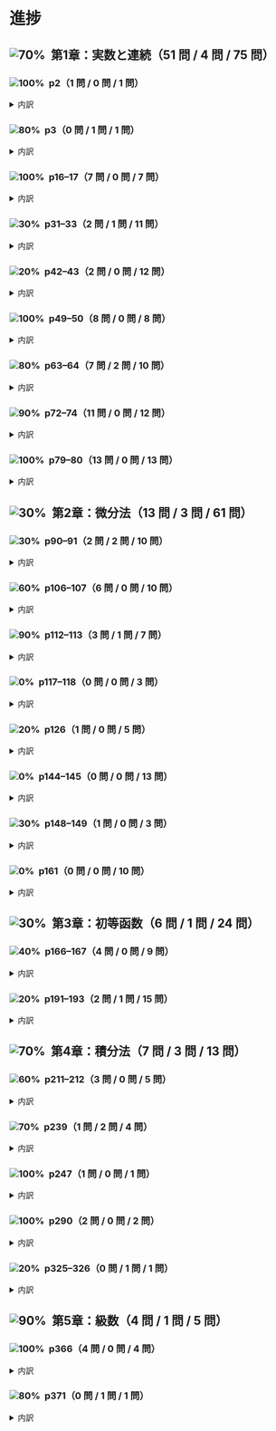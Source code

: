 # 進捗

## <picture><source media="(prefers-color-scheme: dark)" alt="70%"  srcset="https://img.shields.io/badge/70%25-8c8e02"><source media="(prefers-color-scheme: light)" alt="70%"  srcset="https://img.shields.io/badge/70%25-e5e833"><img alt="70%" src="https://img.shields.io/badge/70%25-e5e833"></picture>&nbsp; 第1章：実数と連続（51 問 / 4 問 / 75 問）

### <picture><source media="(prefers-color-scheme: dark)" alt="100%"  srcset="https://img.shields.io/badge/100%25-1f9b03"><source media="(prefers-color-scheme: light)" alt="100%"  srcset="https://img.shields.io/badge/100%25-46c12a"><img alt="100%" src="https://img.shields.io/badge/100%25-46c12a"></picture>&nbsp; p2（1 問 / 0 問 / 1 問）

<details>
<summary>内訳</summary>

<br/>

- [x] <picture><source media="(prefers-color-scheme: dark)" alt="100%"  srcset="https://img.shields.io/badge/100%25-1f9b03"><source media="(prefers-color-scheme: light)" alt="100%"  srcset="https://img.shields.io/badge/100%25-46c12a"><img alt="100%" src="https://img.shields.io/badge/100%25-46c12a"></picture>&nbsp; **p2：1**（11 / 11）
</details>

### <picture><source media="(prefers-color-scheme: dark)" alt="80%"  srcset="https://img.shields.io/badge/80%25-039b96"><source media="(prefers-color-scheme: light)" alt="80%"  srcset="https://img.shields.io/badge/80%25-2dcec9"><img alt="80%" src="https://img.shields.io/badge/80%25-2dcec9"></picture>&nbsp; p3（0 問 / 1 問 / 1 問）

<details>
<summary>内訳</summary>

<br/>

- [ ] <picture><source media="(prefers-color-scheme: dark)" alt="80%"  srcset="https://img.shields.io/badge/80%25-039b96"><source media="(prefers-color-scheme: light)" alt="80%"  srcset="https://img.shields.io/badge/80%25-2dcec9"><img alt="80%" src="https://img.shields.io/badge/80%25-2dcec9"></picture>&nbsp; **p3：2**（5 / 6）
</details>

### <picture><source media="(prefers-color-scheme: dark)" alt="100%"  srcset="https://img.shields.io/badge/100%25-1f9b03"><source media="(prefers-color-scheme: light)" alt="100%"  srcset="https://img.shields.io/badge/100%25-46c12a"><img alt="100%" src="https://img.shields.io/badge/100%25-46c12a"></picture>&nbsp; p16–17（7 問 / 0 問 / 7 問）

<details>
<summary>内訳</summary>

<br/>

- [x] <picture><source media="(prefers-color-scheme: dark)" alt="100%"  srcset="https://img.shields.io/badge/100%25-1f9b03"><source media="(prefers-color-scheme: light)" alt="100%"  srcset="https://img.shields.io/badge/100%25-46c12a"><img alt="100%" src="https://img.shields.io/badge/100%25-46c12a"></picture>&nbsp; **p16–17：1**（5 / 5）
- [x] <picture><source media="(prefers-color-scheme: dark)" alt="100%"  srcset="https://img.shields.io/badge/100%25-1f9b03"><source media="(prefers-color-scheme: light)" alt="100%"  srcset="https://img.shields.io/badge/100%25-46c12a"><img alt="100%" src="https://img.shields.io/badge/100%25-46c12a"></picture>&nbsp; **p16–17：2**
- [x] <picture><source media="(prefers-color-scheme: dark)" alt="100%"  srcset="https://img.shields.io/badge/100%25-1f9b03"><source media="(prefers-color-scheme: light)" alt="100%"  srcset="https://img.shields.io/badge/100%25-46c12a"><img alt="100%" src="https://img.shields.io/badge/100%25-46c12a"></picture>&nbsp; **p16–17：3**
- [x] <picture><source media="(prefers-color-scheme: dark)" alt="100%"  srcset="https://img.shields.io/badge/100%25-1f9b03"><source media="(prefers-color-scheme: light)" alt="100%"  srcset="https://img.shields.io/badge/100%25-46c12a"><img alt="100%" src="https://img.shields.io/badge/100%25-46c12a"></picture>&nbsp; **p16–17：4**
- [x] <picture><source media="(prefers-color-scheme: dark)" alt="100%"  srcset="https://img.shields.io/badge/100%25-1f9b03"><source media="(prefers-color-scheme: light)" alt="100%"  srcset="https://img.shields.io/badge/100%25-46c12a"><img alt="100%" src="https://img.shields.io/badge/100%25-46c12a"></picture>&nbsp; **p16–17：5**
- [x] <picture><source media="(prefers-color-scheme: dark)" alt="100%"  srcset="https://img.shields.io/badge/100%25-1f9b03"><source media="(prefers-color-scheme: light)" alt="100%"  srcset="https://img.shields.io/badge/100%25-46c12a"><img alt="100%" src="https://img.shields.io/badge/100%25-46c12a"></picture>&nbsp; **p16–17：6**
- [x] <picture><source media="(prefers-color-scheme: dark)" alt="100%"  srcset="https://img.shields.io/badge/100%25-1f9b03"><source media="(prefers-color-scheme: light)" alt="100%"  srcset="https://img.shields.io/badge/100%25-46c12a"><img alt="100%" src="https://img.shields.io/badge/100%25-46c12a"></picture>&nbsp; **p16–17：7**
</details>

### <picture><source media="(prefers-color-scheme: dark)" alt="30%"  srcset="https://img.shields.io/badge/30%25-b55003"><source media="(prefers-color-scheme: light)" alt="30%"  srcset="https://img.shields.io/badge/30%25-e88133"><img alt="30%" src="https://img.shields.io/badge/30%25-e88133"></picture>&nbsp; p31–33（2 問 / 1 問 / 11 問）

<details>
<summary>内訳</summary>

<br/>

- [ ] <picture><source media="(prefers-color-scheme: dark)" alt="90%"  srcset="https://img.shields.io/badge/90%25-039b96"><source media="(prefers-color-scheme: light)" alt="90%"  srcset="https://img.shields.io/badge/90%25-2dcec9"><img alt="90%" src="https://img.shields.io/badge/90%25-2dcec9"></picture>&nbsp; **p31–33：1**（6 / 7）
- [x] <picture><source media="(prefers-color-scheme: dark)" alt="100%"  srcset="https://img.shields.io/badge/100%25-1f9b03"><source media="(prefers-color-scheme: light)" alt="100%"  srcset="https://img.shields.io/badge/100%25-46c12a"><img alt="100%" src="https://img.shields.io/badge/100%25-46c12a"></picture>&nbsp; **p31–33：2**
- [ ] <picture><source media="(prefers-color-scheme: dark)" alt="0%"  srcset="https://img.shields.io/badge/0%25-a80319"><source media="(prefers-color-scheme: light)" alt="0%"  srcset="https://img.shields.io/badge/0%25-db3047"><img alt="0%" src="https://img.shields.io/badge/0%25-db3047"></picture>&nbsp; **p31–33：3**
- [ ] <picture><source media="(prefers-color-scheme: dark)" alt="0%"  srcset="https://img.shields.io/badge/0%25-a80319"><source media="(prefers-color-scheme: light)" alt="0%"  srcset="https://img.shields.io/badge/0%25-db3047"><img alt="0%" src="https://img.shields.io/badge/0%25-db3047"></picture>&nbsp; **p31–33：4**
- [ ] <picture><source media="(prefers-color-scheme: dark)" alt="0%"  srcset="https://img.shields.io/badge/0%25-a80319"><source media="(prefers-color-scheme: light)" alt="0%"  srcset="https://img.shields.io/badge/0%25-db3047"><img alt="0%" src="https://img.shields.io/badge/0%25-db3047"></picture>&nbsp; **p31–33：5**
- [ ] <picture><source media="(prefers-color-scheme: dark)" alt="0%"  srcset="https://img.shields.io/badge/0%25-a80319"><source media="(prefers-color-scheme: light)" alt="0%"  srcset="https://img.shields.io/badge/0%25-db3047"><img alt="0%" src="https://img.shields.io/badge/0%25-db3047"></picture>&nbsp; **p31–33：6**
- [ ] <picture><source media="(prefers-color-scheme: dark)" alt="0%"  srcset="https://img.shields.io/badge/0%25-a80319"><source media="(prefers-color-scheme: light)" alt="0%"  srcset="https://img.shields.io/badge/0%25-db3047"><img alt="0%" src="https://img.shields.io/badge/0%25-db3047"></picture>&nbsp; **p31–33：7**
- [ ] <picture><source media="(prefers-color-scheme: dark)" alt="0%"  srcset="https://img.shields.io/badge/0%25-a80319"><source media="(prefers-color-scheme: light)" alt="0%"  srcset="https://img.shields.io/badge/0%25-db3047"><img alt="0%" src="https://img.shields.io/badge/0%25-db3047"></picture>&nbsp; **p31–33：8**
- [ ] <picture><source media="(prefers-color-scheme: dark)" alt="0%"  srcset="https://img.shields.io/badge/0%25-a80319"><source media="(prefers-color-scheme: light)" alt="0%"  srcset="https://img.shields.io/badge/0%25-db3047"><img alt="0%" src="https://img.shields.io/badge/0%25-db3047"></picture>&nbsp; **p31–33：9**
- [ ] <picture><source media="(prefers-color-scheme: dark)" alt="0%"  srcset="https://img.shields.io/badge/0%25-a80319"><source media="(prefers-color-scheme: light)" alt="0%"  srcset="https://img.shields.io/badge/0%25-db3047"><img alt="0%" src="https://img.shields.io/badge/0%25-db3047"></picture>&nbsp; **p31–33：10**
- [x] <picture><source media="(prefers-color-scheme: dark)" alt="100%"  srcset="https://img.shields.io/badge/100%25-1f9b03"><source media="(prefers-color-scheme: light)" alt="100%"  srcset="https://img.shields.io/badge/100%25-46c12a"><img alt="100%" src="https://img.shields.io/badge/100%25-46c12a"></picture>&nbsp; **p31–33：11**
</details>

### <picture><source media="(prefers-color-scheme: dark)" alt="20%"  srcset="https://img.shields.io/badge/20%25-a80319"><source media="(prefers-color-scheme: light)" alt="20%"  srcset="https://img.shields.io/badge/20%25-db3047"><img alt="20%" src="https://img.shields.io/badge/20%25-db3047"></picture>&nbsp; p42–43（2 問 / 0 問 / 12 問）

<details>
<summary>内訳</summary>

<br/>

- [ ] <picture><source media="(prefers-color-scheme: dark)" alt="0%"  srcset="https://img.shields.io/badge/0%25-a80319"><source media="(prefers-color-scheme: light)" alt="0%"  srcset="https://img.shields.io/badge/0%25-db3047"><img alt="0%" src="https://img.shields.io/badge/0%25-db3047"></picture>&nbsp; **p42–43：1**
- [ ] <picture><source media="(prefers-color-scheme: dark)" alt="0%"  srcset="https://img.shields.io/badge/0%25-a80319"><source media="(prefers-color-scheme: light)" alt="0%"  srcset="https://img.shields.io/badge/0%25-db3047"><img alt="0%" src="https://img.shields.io/badge/0%25-db3047"></picture>&nbsp; **p42–43：2**
- [x] <picture><source media="(prefers-color-scheme: dark)" alt="100%"  srcset="https://img.shields.io/badge/100%25-1f9b03"><source media="(prefers-color-scheme: light)" alt="100%"  srcset="https://img.shields.io/badge/100%25-46c12a"><img alt="100%" src="https://img.shields.io/badge/100%25-46c12a"></picture>&nbsp; **p42–43：3**
- [ ] <picture><source media="(prefers-color-scheme: dark)" alt="0%"  srcset="https://img.shields.io/badge/0%25-a80319"><source media="(prefers-color-scheme: light)" alt="0%"  srcset="https://img.shields.io/badge/0%25-db3047"><img alt="0%" src="https://img.shields.io/badge/0%25-db3047"></picture>&nbsp; **p42–43：4**
- [ ] <picture><source media="(prefers-color-scheme: dark)" alt="0%"  srcset="https://img.shields.io/badge/0%25-a80319"><source media="(prefers-color-scheme: light)" alt="0%"  srcset="https://img.shields.io/badge/0%25-db3047"><img alt="0%" src="https://img.shields.io/badge/0%25-db3047"></picture>&nbsp; **p42–43：5**
- [ ] <picture><source media="(prefers-color-scheme: dark)" alt="0%"  srcset="https://img.shields.io/badge/0%25-a80319"><source media="(prefers-color-scheme: light)" alt="0%"  srcset="https://img.shields.io/badge/0%25-db3047"><img alt="0%" src="https://img.shields.io/badge/0%25-db3047"></picture>&nbsp; **p42–43：6**
- [ ] <picture><source media="(prefers-color-scheme: dark)" alt="0%"  srcset="https://img.shields.io/badge/0%25-a80319"><source media="(prefers-color-scheme: light)" alt="0%"  srcset="https://img.shields.io/badge/0%25-db3047"><img alt="0%" src="https://img.shields.io/badge/0%25-db3047"></picture>&nbsp; **p42–43：7**
- [ ] <picture><source media="(prefers-color-scheme: dark)" alt="0%"  srcset="https://img.shields.io/badge/0%25-a80319"><source media="(prefers-color-scheme: light)" alt="0%"  srcset="https://img.shields.io/badge/0%25-db3047"><img alt="0%" src="https://img.shields.io/badge/0%25-db3047"></picture>&nbsp; **p42–43：8**
- [ ] <picture><source media="(prefers-color-scheme: dark)" alt="0%"  srcset="https://img.shields.io/badge/0%25-a80319"><source media="(prefers-color-scheme: light)" alt="0%"  srcset="https://img.shields.io/badge/0%25-db3047"><img alt="0%" src="https://img.shields.io/badge/0%25-db3047"></picture>&nbsp; **p42–43：9**
- [ ] <picture><source media="(prefers-color-scheme: dark)" alt="0%"  srcset="https://img.shields.io/badge/0%25-a80319"><source media="(prefers-color-scheme: light)" alt="0%"  srcset="https://img.shields.io/badge/0%25-db3047"><img alt="0%" src="https://img.shields.io/badge/0%25-db3047"></picture>&nbsp; **p42–43：10**
- [x] <picture><source media="(prefers-color-scheme: dark)" alt="100%"  srcset="https://img.shields.io/badge/100%25-1f9b03"><source media="(prefers-color-scheme: light)" alt="100%"  srcset="https://img.shields.io/badge/100%25-46c12a"><img alt="100%" src="https://img.shields.io/badge/100%25-46c12a"></picture>&nbsp; **p42–43：11**
- [ ] <picture><source media="(prefers-color-scheme: dark)" alt="0%"  srcset="https://img.shields.io/badge/0%25-a80319"><source media="(prefers-color-scheme: light)" alt="0%"  srcset="https://img.shields.io/badge/0%25-db3047"><img alt="0%" src="https://img.shields.io/badge/0%25-db3047"></picture>&nbsp; **p42–43：12**
</details>

### <picture><source media="(prefers-color-scheme: dark)" alt="100%"  srcset="https://img.shields.io/badge/100%25-1f9b03"><source media="(prefers-color-scheme: light)" alt="100%"  srcset="https://img.shields.io/badge/100%25-46c12a"><img alt="100%" src="https://img.shields.io/badge/100%25-46c12a"></picture>&nbsp; p49–50（8 問 / 0 問 / 8 問）

<details>
<summary>内訳</summary>

<br/>

- [x] <picture><source media="(prefers-color-scheme: dark)" alt="100%"  srcset="https://img.shields.io/badge/100%25-1f9b03"><source media="(prefers-color-scheme: light)" alt="100%"  srcset="https://img.shields.io/badge/100%25-46c12a"><img alt="100%" src="https://img.shields.io/badge/100%25-46c12a"></picture>&nbsp; **p49–50：1**
- [x] <picture><source media="(prefers-color-scheme: dark)" alt="100%"  srcset="https://img.shields.io/badge/100%25-1f9b03"><source media="(prefers-color-scheme: light)" alt="100%"  srcset="https://img.shields.io/badge/100%25-46c12a"><img alt="100%" src="https://img.shields.io/badge/100%25-46c12a"></picture>&nbsp; **p49–50：2**（11 / 11）
- [x] <picture><source media="(prefers-color-scheme: dark)" alt="100%"  srcset="https://img.shields.io/badge/100%25-1f9b03"><source media="(prefers-color-scheme: light)" alt="100%"  srcset="https://img.shields.io/badge/100%25-46c12a"><img alt="100%" src="https://img.shields.io/badge/100%25-46c12a"></picture>&nbsp; **p49–50：3**
- [x] <picture><source media="(prefers-color-scheme: dark)" alt="100%"  srcset="https://img.shields.io/badge/100%25-1f9b03"><source media="(prefers-color-scheme: light)" alt="100%"  srcset="https://img.shields.io/badge/100%25-46c12a"><img alt="100%" src="https://img.shields.io/badge/100%25-46c12a"></picture>&nbsp; **p49–50：4**
- [x] <picture><source media="(prefers-color-scheme: dark)" alt="100%"  srcset="https://img.shields.io/badge/100%25-1f9b03"><source media="(prefers-color-scheme: light)" alt="100%"  srcset="https://img.shields.io/badge/100%25-46c12a"><img alt="100%" src="https://img.shields.io/badge/100%25-46c12a"></picture>&nbsp; **p49–50：5**
- [x] <picture><source media="(prefers-color-scheme: dark)" alt="100%"  srcset="https://img.shields.io/badge/100%25-1f9b03"><source media="(prefers-color-scheme: light)" alt="100%"  srcset="https://img.shields.io/badge/100%25-46c12a"><img alt="100%" src="https://img.shields.io/badge/100%25-46c12a"></picture>&nbsp; **p49–50：6**
- [x] <picture><source media="(prefers-color-scheme: dark)" alt="100%"  srcset="https://img.shields.io/badge/100%25-1f9b03"><source media="(prefers-color-scheme: light)" alt="100%"  srcset="https://img.shields.io/badge/100%25-46c12a"><img alt="100%" src="https://img.shields.io/badge/100%25-46c12a"></picture>&nbsp; **p49–50：7**（2 / 2）
- [x] <picture><source media="(prefers-color-scheme: dark)" alt="100%"  srcset="https://img.shields.io/badge/100%25-1f9b03"><source media="(prefers-color-scheme: light)" alt="100%"  srcset="https://img.shields.io/badge/100%25-46c12a"><img alt="100%" src="https://img.shields.io/badge/100%25-46c12a"></picture>&nbsp; **p49–50：8**
</details>

### <picture><source media="(prefers-color-scheme: dark)" alt="80%"  srcset="https://img.shields.io/badge/80%25-039b96"><source media="(prefers-color-scheme: light)" alt="80%"  srcset="https://img.shields.io/badge/80%25-2dcec9"><img alt="80%" src="https://img.shields.io/badge/80%25-2dcec9"></picture>&nbsp; p63–64（7 問 / 2 問 / 10 問）

<details>
<summary>内訳</summary>

<br/>

- [ ] <picture><source media="(prefers-color-scheme: dark)" alt="60%"  srcset="https://img.shields.io/badge/60%25-8c8e02"><source media="(prefers-color-scheme: light)" alt="60%"  srcset="https://img.shields.io/badge/60%25-e5e833"><img alt="60%" src="https://img.shields.io/badge/60%25-e5e833"></picture>&nbsp; **p63–64：1**（3 / 5）
- [x] <picture><source media="(prefers-color-scheme: dark)" alt="100%"  srcset="https://img.shields.io/badge/100%25-1f9b03"><source media="(prefers-color-scheme: light)" alt="100%"  srcset="https://img.shields.io/badge/100%25-46c12a"><img alt="100%" src="https://img.shields.io/badge/100%25-46c12a"></picture>&nbsp; **p63–64：2**（5 / 5）
- [ ] <picture><source media="(prefers-color-scheme: dark)" alt="50%"  srcset="https://img.shields.io/badge/50%25-8c8e02"><source media="(prefers-color-scheme: light)" alt="50%"  srcset="https://img.shields.io/badge/50%25-e5e833"><img alt="50%" src="https://img.shields.io/badge/50%25-e5e833"></picture>&nbsp; **p63–64：3**（1 / 2）
- [x] <picture><source media="(prefers-color-scheme: dark)" alt="100%"  srcset="https://img.shields.io/badge/100%25-1f9b03"><source media="(prefers-color-scheme: light)" alt="100%"  srcset="https://img.shields.io/badge/100%25-46c12a"><img alt="100%" src="https://img.shields.io/badge/100%25-46c12a"></picture>&nbsp; **p63–64：4**（2 / 2）
- [x] <picture><source media="(prefers-color-scheme: dark)" alt="100%"  srcset="https://img.shields.io/badge/100%25-1f9b03"><source media="(prefers-color-scheme: light)" alt="100%"  srcset="https://img.shields.io/badge/100%25-46c12a"><img alt="100%" src="https://img.shields.io/badge/100%25-46c12a"></picture>&nbsp; **p63–64：5**
- [x] <picture><source media="(prefers-color-scheme: dark)" alt="100%"  srcset="https://img.shields.io/badge/100%25-1f9b03"><source media="(prefers-color-scheme: light)" alt="100%"  srcset="https://img.shields.io/badge/100%25-46c12a"><img alt="100%" src="https://img.shields.io/badge/100%25-46c12a"></picture>&nbsp; **p63–64：6**
- [x] <picture><source media="(prefers-color-scheme: dark)" alt="100%"  srcset="https://img.shields.io/badge/100%25-1f9b03"><source media="(prefers-color-scheme: light)" alt="100%"  srcset="https://img.shields.io/badge/100%25-46c12a"><img alt="100%" src="https://img.shields.io/badge/100%25-46c12a"></picture>&nbsp; **p63–64：7**
- [x] <picture><source media="(prefers-color-scheme: dark)" alt="100%"  srcset="https://img.shields.io/badge/100%25-1f9b03"><source media="(prefers-color-scheme: light)" alt="100%"  srcset="https://img.shields.io/badge/100%25-46c12a"><img alt="100%" src="https://img.shields.io/badge/100%25-46c12a"></picture>&nbsp; **p63–64：8**
- [x] <picture><source media="(prefers-color-scheme: dark)" alt="100%"  srcset="https://img.shields.io/badge/100%25-1f9b03"><source media="(prefers-color-scheme: light)" alt="100%"  srcset="https://img.shields.io/badge/100%25-46c12a"><img alt="100%" src="https://img.shields.io/badge/100%25-46c12a"></picture>&nbsp; **p63–64：9**
- [ ] <picture><source media="(prefers-color-scheme: dark)" alt="0%"  srcset="https://img.shields.io/badge/0%25-a80319"><source media="(prefers-color-scheme: light)" alt="0%"  srcset="https://img.shields.io/badge/0%25-db3047"><img alt="0%" src="https://img.shields.io/badge/0%25-db3047"></picture>&nbsp; **p63–64：10**
</details>

### <picture><source media="(prefers-color-scheme: dark)" alt="90%"  srcset="https://img.shields.io/badge/90%25-039b96"><source media="(prefers-color-scheme: light)" alt="90%"  srcset="https://img.shields.io/badge/90%25-2dcec9"><img alt="90%" src="https://img.shields.io/badge/90%25-2dcec9"></picture>&nbsp; p72–74（11 問 / 0 問 / 12 問）

<details>
<summary>内訳</summary>

<br/>

- [x] <picture><source media="(prefers-color-scheme: dark)" alt="100%"  srcset="https://img.shields.io/badge/100%25-1f9b03"><source media="(prefers-color-scheme: light)" alt="100%"  srcset="https://img.shields.io/badge/100%25-46c12a"><img alt="100%" src="https://img.shields.io/badge/100%25-46c12a"></picture>&nbsp; **p72–74：1**（5 / 5）
- [ ] <picture><source media="(prefers-color-scheme: dark)" alt="0%"  srcset="https://img.shields.io/badge/0%25-a80319"><source media="(prefers-color-scheme: light)" alt="0%"  srcset="https://img.shields.io/badge/0%25-db3047"><img alt="0%" src="https://img.shields.io/badge/0%25-db3047"></picture>&nbsp; **p72–74：2**（0 / 3）
- [x] <picture><source media="(prefers-color-scheme: dark)" alt="100%"  srcset="https://img.shields.io/badge/100%25-1f9b03"><source media="(prefers-color-scheme: light)" alt="100%"  srcset="https://img.shields.io/badge/100%25-46c12a"><img alt="100%" src="https://img.shields.io/badge/100%25-46c12a"></picture>&nbsp; **p72–74：3**
- [x] <picture><source media="(prefers-color-scheme: dark)" alt="100%"  srcset="https://img.shields.io/badge/100%25-1f9b03"><source media="(prefers-color-scheme: light)" alt="100%"  srcset="https://img.shields.io/badge/100%25-46c12a"><img alt="100%" src="https://img.shields.io/badge/100%25-46c12a"></picture>&nbsp; **p72–74：4**
- [x] <picture><source media="(prefers-color-scheme: dark)" alt="100%"  srcset="https://img.shields.io/badge/100%25-1f9b03"><source media="(prefers-color-scheme: light)" alt="100%"  srcset="https://img.shields.io/badge/100%25-46c12a"><img alt="100%" src="https://img.shields.io/badge/100%25-46c12a"></picture>&nbsp; **p72–74：5**
- [x] <picture><source media="(prefers-color-scheme: dark)" alt="100%"  srcset="https://img.shields.io/badge/100%25-1f9b03"><source media="(prefers-color-scheme: light)" alt="100%"  srcset="https://img.shields.io/badge/100%25-46c12a"><img alt="100%" src="https://img.shields.io/badge/100%25-46c12a"></picture>&nbsp; **p72–74：6**
- [x] <picture><source media="(prefers-color-scheme: dark)" alt="100%"  srcset="https://img.shields.io/badge/100%25-1f9b03"><source media="(prefers-color-scheme: light)" alt="100%"  srcset="https://img.shields.io/badge/100%25-46c12a"><img alt="100%" src="https://img.shields.io/badge/100%25-46c12a"></picture>&nbsp; **p72–74：7**
- [x] <picture><source media="(prefers-color-scheme: dark)" alt="100%"  srcset="https://img.shields.io/badge/100%25-1f9b03"><source media="(prefers-color-scheme: light)" alt="100%"  srcset="https://img.shields.io/badge/100%25-46c12a"><img alt="100%" src="https://img.shields.io/badge/100%25-46c12a"></picture>&nbsp; **p72–74：8**
- [x] <picture><source media="(prefers-color-scheme: dark)" alt="100%"  srcset="https://img.shields.io/badge/100%25-1f9b03"><source media="(prefers-color-scheme: light)" alt="100%"  srcset="https://img.shields.io/badge/100%25-46c12a"><img alt="100%" src="https://img.shields.io/badge/100%25-46c12a"></picture>&nbsp; **p72–74：9**
- [x] <picture><source media="(prefers-color-scheme: dark)" alt="100%"  srcset="https://img.shields.io/badge/100%25-1f9b03"><source media="(prefers-color-scheme: light)" alt="100%"  srcset="https://img.shields.io/badge/100%25-46c12a"><img alt="100%" src="https://img.shields.io/badge/100%25-46c12a"></picture>&nbsp; **p72–74：10**
- [x] <picture><source media="(prefers-color-scheme: dark)" alt="100%"  srcset="https://img.shields.io/badge/100%25-1f9b03"><source media="(prefers-color-scheme: light)" alt="100%"  srcset="https://img.shields.io/badge/100%25-46c12a"><img alt="100%" src="https://img.shields.io/badge/100%25-46c12a"></picture>&nbsp; **p72–74：11**
- [x] <picture><source media="(prefers-color-scheme: dark)" alt="100%"  srcset="https://img.shields.io/badge/100%25-1f9b03"><source media="(prefers-color-scheme: light)" alt="100%"  srcset="https://img.shields.io/badge/100%25-46c12a"><img alt="100%" src="https://img.shields.io/badge/100%25-46c12a"></picture>&nbsp; **p72–74：12**
</details>

### <picture><source media="(prefers-color-scheme: dark)" alt="100%"  srcset="https://img.shields.io/badge/100%25-1f9b03"><source media="(prefers-color-scheme: light)" alt="100%"  srcset="https://img.shields.io/badge/100%25-46c12a"><img alt="100%" src="https://img.shields.io/badge/100%25-46c12a"></picture>&nbsp; p79–80（13 問 / 0 問 / 13 問）

<details>
<summary>内訳</summary>

<br/>

- [x] <picture><source media="(prefers-color-scheme: dark)" alt="100%"  srcset="https://img.shields.io/badge/100%25-1f9b03"><source media="(prefers-color-scheme: light)" alt="100%"  srcset="https://img.shields.io/badge/100%25-46c12a"><img alt="100%" src="https://img.shields.io/badge/100%25-46c12a"></picture>&nbsp; **p79–80：1**
- [x] <picture><source media="(prefers-color-scheme: dark)" alt="100%"  srcset="https://img.shields.io/badge/100%25-1f9b03"><source media="(prefers-color-scheme: light)" alt="100%"  srcset="https://img.shields.io/badge/100%25-46c12a"><img alt="100%" src="https://img.shields.io/badge/100%25-46c12a"></picture>&nbsp; **p79–80：2**
- [x] <picture><source media="(prefers-color-scheme: dark)" alt="100%"  srcset="https://img.shields.io/badge/100%25-1f9b03"><source media="(prefers-color-scheme: light)" alt="100%"  srcset="https://img.shields.io/badge/100%25-46c12a"><img alt="100%" src="https://img.shields.io/badge/100%25-46c12a"></picture>&nbsp; **p79–80：3**
- [x] <picture><source media="(prefers-color-scheme: dark)" alt="100%"  srcset="https://img.shields.io/badge/100%25-1f9b03"><source media="(prefers-color-scheme: light)" alt="100%"  srcset="https://img.shields.io/badge/100%25-46c12a"><img alt="100%" src="https://img.shields.io/badge/100%25-46c12a"></picture>&nbsp; **p79–80：4**
- [x] <picture><source media="(prefers-color-scheme: dark)" alt="100%"  srcset="https://img.shields.io/badge/100%25-1f9b03"><source media="(prefers-color-scheme: light)" alt="100%"  srcset="https://img.shields.io/badge/100%25-46c12a"><img alt="100%" src="https://img.shields.io/badge/100%25-46c12a"></picture>&nbsp; **p79–80：5**
- [x] <picture><source media="(prefers-color-scheme: dark)" alt="100%"  srcset="https://img.shields.io/badge/100%25-1f9b03"><source media="(prefers-color-scheme: light)" alt="100%"  srcset="https://img.shields.io/badge/100%25-46c12a"><img alt="100%" src="https://img.shields.io/badge/100%25-46c12a"></picture>&nbsp; **p79–80：6**
- [x] <picture><source media="(prefers-color-scheme: dark)" alt="100%"  srcset="https://img.shields.io/badge/100%25-1f9b03"><source media="(prefers-color-scheme: light)" alt="100%"  srcset="https://img.shields.io/badge/100%25-46c12a"><img alt="100%" src="https://img.shields.io/badge/100%25-46c12a"></picture>&nbsp; **p79–80：7**
- [x] <picture><source media="(prefers-color-scheme: dark)" alt="100%"  srcset="https://img.shields.io/badge/100%25-1f9b03"><source media="(prefers-color-scheme: light)" alt="100%"  srcset="https://img.shields.io/badge/100%25-46c12a"><img alt="100%" src="https://img.shields.io/badge/100%25-46c12a"></picture>&nbsp; **p79–80：8**
- [x] <picture><source media="(prefers-color-scheme: dark)" alt="100%"  srcset="https://img.shields.io/badge/100%25-1f9b03"><source media="(prefers-color-scheme: light)" alt="100%"  srcset="https://img.shields.io/badge/100%25-46c12a"><img alt="100%" src="https://img.shields.io/badge/100%25-46c12a"></picture>&nbsp; **p79–80：9**
- [x] <picture><source media="(prefers-color-scheme: dark)" alt="100%"  srcset="https://img.shields.io/badge/100%25-1f9b03"><source media="(prefers-color-scheme: light)" alt="100%"  srcset="https://img.shields.io/badge/100%25-46c12a"><img alt="100%" src="https://img.shields.io/badge/100%25-46c12a"></picture>&nbsp; **p79–80：10**
- [x] <picture><source media="(prefers-color-scheme: dark)" alt="100%"  srcset="https://img.shields.io/badge/100%25-1f9b03"><source media="(prefers-color-scheme: light)" alt="100%"  srcset="https://img.shields.io/badge/100%25-46c12a"><img alt="100%" src="https://img.shields.io/badge/100%25-46c12a"></picture>&nbsp; **p79–80：11**
- [x] <picture><source media="(prefers-color-scheme: dark)" alt="100%"  srcset="https://img.shields.io/badge/100%25-1f9b03"><source media="(prefers-color-scheme: light)" alt="100%"  srcset="https://img.shields.io/badge/100%25-46c12a"><img alt="100%" src="https://img.shields.io/badge/100%25-46c12a"></picture>&nbsp; **p79–80：12**（2 / 2）
- [x] <picture><source media="(prefers-color-scheme: dark)" alt="100%"  srcset="https://img.shields.io/badge/100%25-1f9b03"><source media="(prefers-color-scheme: light)" alt="100%"  srcset="https://img.shields.io/badge/100%25-46c12a"><img alt="100%" src="https://img.shields.io/badge/100%25-46c12a"></picture>&nbsp; **p79–80：13**
</details>


## <picture><source media="(prefers-color-scheme: dark)" alt="30%"  srcset="https://img.shields.io/badge/30%25-b55003"><source media="(prefers-color-scheme: light)" alt="30%"  srcset="https://img.shields.io/badge/30%25-e88133"><img alt="30%" src="https://img.shields.io/badge/30%25-e88133"></picture>&nbsp; 第2章：微分法（13 問 / 3 問 / 61 問）

### <picture><source media="(prefers-color-scheme: dark)" alt="30%"  srcset="https://img.shields.io/badge/30%25-b55003"><source media="(prefers-color-scheme: light)" alt="30%"  srcset="https://img.shields.io/badge/30%25-e88133"><img alt="30%" src="https://img.shields.io/badge/30%25-e88133"></picture>&nbsp; p90–91（2 問 / 2 問 / 10 問）

<details>
<summary>内訳</summary>

<br/>

- [ ] <picture><source media="(prefers-color-scheme: dark)" alt="50%"  srcset="https://img.shields.io/badge/50%25-8c8e02"><source media="(prefers-color-scheme: light)" alt="50%"  srcset="https://img.shields.io/badge/50%25-e5e833"><img alt="50%" src="https://img.shields.io/badge/50%25-e5e833"></picture>&nbsp; **p90–91：1**（3 / 6）
- [ ] <picture><source media="(prefers-color-scheme: dark)" alt="0%"  srcset="https://img.shields.io/badge/0%25-a80319"><source media="(prefers-color-scheme: light)" alt="0%"  srcset="https://img.shields.io/badge/0%25-db3047"><img alt="0%" src="https://img.shields.io/badge/0%25-db3047"></picture>&nbsp; **p90–91：2**
- [x] <picture><source media="(prefers-color-scheme: dark)" alt="100%"  srcset="https://img.shields.io/badge/100%25-1f9b03"><source media="(prefers-color-scheme: light)" alt="100%"  srcset="https://img.shields.io/badge/100%25-46c12a"><img alt="100%" src="https://img.shields.io/badge/100%25-46c12a"></picture>&nbsp; **p90–91：3**（9 / 9）
- [ ] <picture><source media="(prefers-color-scheme: dark)" alt="0%"  srcset="https://img.shields.io/badge/0%25-a80319"><source media="(prefers-color-scheme: light)" alt="0%"  srcset="https://img.shields.io/badge/0%25-db3047"><img alt="0%" src="https://img.shields.io/badge/0%25-db3047"></picture>&nbsp; **p90–91：4**（0 / 5）
- [ ] <picture><source media="(prefers-color-scheme: dark)" alt="0%"  srcset="https://img.shields.io/badge/0%25-a80319"><source media="(prefers-color-scheme: light)" alt="0%"  srcset="https://img.shields.io/badge/0%25-db3047"><img alt="0%" src="https://img.shields.io/badge/0%25-db3047"></picture>&nbsp; **p90–91：5**（0 / 2）
- [ ] <picture><source media="(prefers-color-scheme: dark)" alt="0%"  srcset="https://img.shields.io/badge/0%25-a80319"><source media="(prefers-color-scheme: light)" alt="0%"  srcset="https://img.shields.io/badge/0%25-db3047"><img alt="0%" src="https://img.shields.io/badge/0%25-db3047"></picture>&nbsp; **p90–91：6**（0 / 2）
- [ ] <picture><source media="(prefers-color-scheme: dark)" alt="0%"  srcset="https://img.shields.io/badge/0%25-a80319"><source media="(prefers-color-scheme: light)" alt="0%"  srcset="https://img.shields.io/badge/0%25-db3047"><img alt="0%" src="https://img.shields.io/badge/0%25-db3047"></picture>&nbsp; **p90–91：7**（0 / 5）
- [ ] <picture><source media="(prefers-color-scheme: dark)" alt="0%"  srcset="https://img.shields.io/badge/0%25-a80319"><source media="(prefers-color-scheme: light)" alt="0%"  srcset="https://img.shields.io/badge/0%25-db3047"><img alt="0%" src="https://img.shields.io/badge/0%25-db3047"></picture>&nbsp; **p90–91：8**（0 / 6）
- [ ] <picture><source media="(prefers-color-scheme: dark)" alt="20%"  srcset="https://img.shields.io/badge/20%25-a80319"><source media="(prefers-color-scheme: light)" alt="20%"  srcset="https://img.shields.io/badge/20%25-db3047"><img alt="20%" src="https://img.shields.io/badge/20%25-db3047"></picture>&nbsp; **p90–91：9**（1 / 6）
- [x] <picture><source media="(prefers-color-scheme: dark)" alt="100%"  srcset="https://img.shields.io/badge/100%25-1f9b03"><source media="(prefers-color-scheme: light)" alt="100%"  srcset="https://img.shields.io/badge/100%25-46c12a"><img alt="100%" src="https://img.shields.io/badge/100%25-46c12a"></picture>&nbsp; **p90–91：10**
</details>

### <picture><source media="(prefers-color-scheme: dark)" alt="60%"  srcset="https://img.shields.io/badge/60%25-8c8e02"><source media="(prefers-color-scheme: light)" alt="60%"  srcset="https://img.shields.io/badge/60%25-e5e833"><img alt="60%" src="https://img.shields.io/badge/60%25-e5e833"></picture>&nbsp; p106–107（6 問 / 0 問 / 10 問）

<details>
<summary>内訳</summary>

<br/>

- [x] <picture><source media="(prefers-color-scheme: dark)" alt="100%"  srcset="https://img.shields.io/badge/100%25-1f9b03"><source media="(prefers-color-scheme: light)" alt="100%"  srcset="https://img.shields.io/badge/100%25-46c12a"><img alt="100%" src="https://img.shields.io/badge/100%25-46c12a"></picture>&nbsp; **p106–107：1**
- [x] <picture><source media="(prefers-color-scheme: dark)" alt="100%"  srcset="https://img.shields.io/badge/100%25-1f9b03"><source media="(prefers-color-scheme: light)" alt="100%"  srcset="https://img.shields.io/badge/100%25-46c12a"><img alt="100%" src="https://img.shields.io/badge/100%25-46c12a"></picture>&nbsp; **p106–107：2**
- [x] <picture><source media="(prefers-color-scheme: dark)" alt="100%"  srcset="https://img.shields.io/badge/100%25-1f9b03"><source media="(prefers-color-scheme: light)" alt="100%"  srcset="https://img.shields.io/badge/100%25-46c12a"><img alt="100%" src="https://img.shields.io/badge/100%25-46c12a"></picture>&nbsp; **p106–107：3**
- [ ] <picture><source media="(prefers-color-scheme: dark)" alt="0%"  srcset="https://img.shields.io/badge/0%25-a80319"><source media="(prefers-color-scheme: light)" alt="0%"  srcset="https://img.shields.io/badge/0%25-db3047"><img alt="0%" src="https://img.shields.io/badge/0%25-db3047"></picture>&nbsp; **p106–107：4**
- [ ] <picture><source media="(prefers-color-scheme: dark)" alt="0%"  srcset="https://img.shields.io/badge/0%25-a80319"><source media="(prefers-color-scheme: light)" alt="0%"  srcset="https://img.shields.io/badge/0%25-db3047"><img alt="0%" src="https://img.shields.io/badge/0%25-db3047"></picture>&nbsp; **p106–107：5**（0 / 5）
- [ ] <picture><source media="(prefers-color-scheme: dark)" alt="0%"  srcset="https://img.shields.io/badge/0%25-a80319"><source media="(prefers-color-scheme: light)" alt="0%"  srcset="https://img.shields.io/badge/0%25-db3047"><img alt="0%" src="https://img.shields.io/badge/0%25-db3047"></picture>&nbsp; **p106–107：6**（0 / 3）
- [ ] <picture><source media="(prefers-color-scheme: dark)" alt="0%"  srcset="https://img.shields.io/badge/0%25-a80319"><source media="(prefers-color-scheme: light)" alt="0%"  srcset="https://img.shields.io/badge/0%25-db3047"><img alt="0%" src="https://img.shields.io/badge/0%25-db3047"></picture>&nbsp; **p106–107：7**
- [x] <picture><source media="(prefers-color-scheme: dark)" alt="100%"  srcset="https://img.shields.io/badge/100%25-1f9b03"><source media="(prefers-color-scheme: light)" alt="100%"  srcset="https://img.shields.io/badge/100%25-46c12a"><img alt="100%" src="https://img.shields.io/badge/100%25-46c12a"></picture>&nbsp; **p106–107：8**（2 / 2）
- [x] <picture><source media="(prefers-color-scheme: dark)" alt="100%"  srcset="https://img.shields.io/badge/100%25-1f9b03"><source media="(prefers-color-scheme: light)" alt="100%"  srcset="https://img.shields.io/badge/100%25-46c12a"><img alt="100%" src="https://img.shields.io/badge/100%25-46c12a"></picture>&nbsp; **p106–107：9**
- [x] <picture><source media="(prefers-color-scheme: dark)" alt="100%"  srcset="https://img.shields.io/badge/100%25-1f9b03"><source media="(prefers-color-scheme: light)" alt="100%"  srcset="https://img.shields.io/badge/100%25-46c12a"><img alt="100%" src="https://img.shields.io/badge/100%25-46c12a"></picture>&nbsp; **p106–107：10**
</details>

### <picture><source media="(prefers-color-scheme: dark)" alt="90%"  srcset="https://img.shields.io/badge/90%25-039b96"><source media="(prefers-color-scheme: light)" alt="90%"  srcset="https://img.shields.io/badge/90%25-2dcec9"><img alt="90%" src="https://img.shields.io/badge/90%25-2dcec9"></picture>&nbsp; p112–113（3 問 / 1 問 / 7 問）

<details>
<summary>内訳</summary>

<br/>

- [ ] <picture><source media="(prefers-color-scheme: dark)" alt="90%"  srcset="https://img.shields.io/badge/90%25-039b96"><source media="(prefers-color-scheme: light)" alt="90%"  srcset="https://img.shields.io/badge/90%25-2dcec9"><img alt="90%" src="https://img.shields.io/badge/90%25-2dcec9"></picture>&nbsp; **p112–113：1**
- [ ] <picture><source media="(prefers-color-scheme: dark)" alt="0%"  srcset="https://img.shields.io/badge/0%25-a80319"><source media="(prefers-color-scheme: light)" alt="0%"  srcset="https://img.shields.io/badge/0%25-db3047"><img alt="0%" src="https://img.shields.io/badge/0%25-db3047"></picture>&nbsp; **p112–113：2**
- [ ] <picture><source media="(prefers-color-scheme: dark)" alt="0%"  srcset="https://img.shields.io/badge/0%25-a80319"><source media="(prefers-color-scheme: light)" alt="0%"  srcset="https://img.shields.io/badge/0%25-db3047"><img alt="0%" src="https://img.shields.io/badge/0%25-db3047"></picture>&nbsp; **p112–113：3**
- [x] <picture><source media="(prefers-color-scheme: dark)" alt="100%"  srcset="https://img.shields.io/badge/100%25-1f9b03"><source media="(prefers-color-scheme: light)" alt="100%"  srcset="https://img.shields.io/badge/100%25-46c12a"><img alt="100%" src="https://img.shields.io/badge/100%25-46c12a"></picture>&nbsp; **p112–113：4**
- [x] <picture><source media="(prefers-color-scheme: dark)" alt="100%"  srcset="https://img.shields.io/badge/100%25-1f9b03"><source media="(prefers-color-scheme: light)" alt="100%"  srcset="https://img.shields.io/badge/100%25-46c12a"><img alt="100%" src="https://img.shields.io/badge/100%25-46c12a"></picture>&nbsp; **p112–113：5**
- [x] <picture><source media="(prefers-color-scheme: dark)" alt="100%"  srcset="https://img.shields.io/badge/100%25-1f9b03"><source media="(prefers-color-scheme: light)" alt="100%"  srcset="https://img.shields.io/badge/100%25-46c12a"><img alt="100%" src="https://img.shields.io/badge/100%25-46c12a"></picture>&nbsp; **p112–113：6**
- [ ] <picture><source media="(prefers-color-scheme: dark)" alt="0%"  srcset="https://img.shields.io/badge/0%25-a80319"><source media="(prefers-color-scheme: light)" alt="0%"  srcset="https://img.shields.io/badge/0%25-db3047"><img alt="0%" src="https://img.shields.io/badge/0%25-db3047"></picture>&nbsp; **p112–113：7**
</details>

### <picture><source media="(prefers-color-scheme: dark)" alt="0%"  srcset="https://img.shields.io/badge/0%25-a80319"><source media="(prefers-color-scheme: light)" alt="0%"  srcset="https://img.shields.io/badge/0%25-db3047"><img alt="0%" src="https://img.shields.io/badge/0%25-db3047"></picture>&nbsp; p117–118（0 問 / 0 問 / 3 問）

<details>
<summary>内訳</summary>

<br/>

- [ ] <picture><source media="(prefers-color-scheme: dark)" alt="0%"  srcset="https://img.shields.io/badge/0%25-a80319"><source media="(prefers-color-scheme: light)" alt="0%"  srcset="https://img.shields.io/badge/0%25-db3047"><img alt="0%" src="https://img.shields.io/badge/0%25-db3047"></picture>&nbsp; **p117–118：1**（0 / 4）
- [ ] <picture><source media="(prefers-color-scheme: dark)" alt="0%"  srcset="https://img.shields.io/badge/0%25-a80319"><source media="(prefers-color-scheme: light)" alt="0%"  srcset="https://img.shields.io/badge/0%25-db3047"><img alt="0%" src="https://img.shields.io/badge/0%25-db3047"></picture>&nbsp; **p117–118：2**（0 / 2）
- [ ] <picture><source media="(prefers-color-scheme: dark)" alt="0%"  srcset="https://img.shields.io/badge/0%25-a80319"><source media="(prefers-color-scheme: light)" alt="0%"  srcset="https://img.shields.io/badge/0%25-db3047"><img alt="0%" src="https://img.shields.io/badge/0%25-db3047"></picture>&nbsp; **p117–118：3**（0 / 3）
</details>

### <picture><source media="(prefers-color-scheme: dark)" alt="20%"  srcset="https://img.shields.io/badge/20%25-a80319"><source media="(prefers-color-scheme: light)" alt="20%"  srcset="https://img.shields.io/badge/20%25-db3047"><img alt="20%" src="https://img.shields.io/badge/20%25-db3047"></picture>&nbsp; p126（1 問 / 0 問 / 5 問）

<details>
<summary>内訳</summary>

<br/>

- [ ] <picture><source media="(prefers-color-scheme: dark)" alt="0%"  srcset="https://img.shields.io/badge/0%25-a80319"><source media="(prefers-color-scheme: light)" alt="0%"  srcset="https://img.shields.io/badge/0%25-db3047"><img alt="0%" src="https://img.shields.io/badge/0%25-db3047"></picture>&nbsp; **p126：1**（0 / 3）
- [x] <picture><source media="(prefers-color-scheme: dark)" alt="100%"  srcset="https://img.shields.io/badge/100%25-1f9b03"><source media="(prefers-color-scheme: light)" alt="100%"  srcset="https://img.shields.io/badge/100%25-46c12a"><img alt="100%" src="https://img.shields.io/badge/100%25-46c12a"></picture>&nbsp; **p126：2**
- [ ] <picture><source media="(prefers-color-scheme: dark)" alt="0%"  srcset="https://img.shields.io/badge/0%25-a80319"><source media="(prefers-color-scheme: light)" alt="0%"  srcset="https://img.shields.io/badge/0%25-db3047"><img alt="0%" src="https://img.shields.io/badge/0%25-db3047"></picture>&nbsp; **p126：3**
- [ ] <picture><source media="(prefers-color-scheme: dark)" alt="0%"  srcset="https://img.shields.io/badge/0%25-a80319"><source media="(prefers-color-scheme: light)" alt="0%"  srcset="https://img.shields.io/badge/0%25-db3047"><img alt="0%" src="https://img.shields.io/badge/0%25-db3047"></picture>&nbsp; **p126：4**
- [ ] <picture><source media="(prefers-color-scheme: dark)" alt="0%"  srcset="https://img.shields.io/badge/0%25-a80319"><source media="(prefers-color-scheme: light)" alt="0%"  srcset="https://img.shields.io/badge/0%25-db3047"><img alt="0%" src="https://img.shields.io/badge/0%25-db3047"></picture>&nbsp; **p126：5**
</details>

### <picture><source media="(prefers-color-scheme: dark)" alt="0%"  srcset="https://img.shields.io/badge/0%25-a80319"><source media="(prefers-color-scheme: light)" alt="0%"  srcset="https://img.shields.io/badge/0%25-db3047"><img alt="0%" src="https://img.shields.io/badge/0%25-db3047"></picture>&nbsp; p144–145（0 問 / 0 問 / 13 問）

<details>
<summary>内訳</summary>

<br/>

- [ ] <picture><source media="(prefers-color-scheme: dark)" alt="0%"  srcset="https://img.shields.io/badge/0%25-a80319"><source media="(prefers-color-scheme: light)" alt="0%"  srcset="https://img.shields.io/badge/0%25-db3047"><img alt="0%" src="https://img.shields.io/badge/0%25-db3047"></picture>&nbsp; **p144–145：1**（0 / 2）
- [ ] <picture><source media="(prefers-color-scheme: dark)" alt="0%"  srcset="https://img.shields.io/badge/0%25-a80319"><source media="(prefers-color-scheme: light)" alt="0%"  srcset="https://img.shields.io/badge/0%25-db3047"><img alt="0%" src="https://img.shields.io/badge/0%25-db3047"></picture>&nbsp; **p144–145：2**
- [ ] <picture><source media="(prefers-color-scheme: dark)" alt="0%"  srcset="https://img.shields.io/badge/0%25-a80319"><source media="(prefers-color-scheme: light)" alt="0%"  srcset="https://img.shields.io/badge/0%25-db3047"><img alt="0%" src="https://img.shields.io/badge/0%25-db3047"></picture>&nbsp; **p144–145：3**
- [ ] <picture><source media="(prefers-color-scheme: dark)" alt="0%"  srcset="https://img.shields.io/badge/0%25-a80319"><source media="(prefers-color-scheme: light)" alt="0%"  srcset="https://img.shields.io/badge/0%25-db3047"><img alt="0%" src="https://img.shields.io/badge/0%25-db3047"></picture>&nbsp; **p144–145：4**
- [ ] <picture><source media="(prefers-color-scheme: dark)" alt="0%"  srcset="https://img.shields.io/badge/0%25-a80319"><source media="(prefers-color-scheme: light)" alt="0%"  srcset="https://img.shields.io/badge/0%25-db3047"><img alt="0%" src="https://img.shields.io/badge/0%25-db3047"></picture>&nbsp; **p144–145：5**
- [ ] <picture><source media="(prefers-color-scheme: dark)" alt="0%"  srcset="https://img.shields.io/badge/0%25-a80319"><source media="(prefers-color-scheme: light)" alt="0%"  srcset="https://img.shields.io/badge/0%25-db3047"><img alt="0%" src="https://img.shields.io/badge/0%25-db3047"></picture>&nbsp; **p144–145：6**
- [ ] <picture><source media="(prefers-color-scheme: dark)" alt="0%"  srcset="https://img.shields.io/badge/0%25-a80319"><source media="(prefers-color-scheme: light)" alt="0%"  srcset="https://img.shields.io/badge/0%25-db3047"><img alt="0%" src="https://img.shields.io/badge/0%25-db3047"></picture>&nbsp; **p144–145：7**
- [ ] <picture><source media="(prefers-color-scheme: dark)" alt="0%"  srcset="https://img.shields.io/badge/0%25-a80319"><source media="(prefers-color-scheme: light)" alt="0%"  srcset="https://img.shields.io/badge/0%25-db3047"><img alt="0%" src="https://img.shields.io/badge/0%25-db3047"></picture>&nbsp; **p144–145：8**
- [ ] <picture><source media="(prefers-color-scheme: dark)" alt="0%"  srcset="https://img.shields.io/badge/0%25-a80319"><source media="(prefers-color-scheme: light)" alt="0%"  srcset="https://img.shields.io/badge/0%25-db3047"><img alt="0%" src="https://img.shields.io/badge/0%25-db3047"></picture>&nbsp; **p144–145：9**
- [ ] <picture><source media="(prefers-color-scheme: dark)" alt="0%"  srcset="https://img.shields.io/badge/0%25-a80319"><source media="(prefers-color-scheme: light)" alt="0%"  srcset="https://img.shields.io/badge/0%25-db3047"><img alt="0%" src="https://img.shields.io/badge/0%25-db3047"></picture>&nbsp; **p144–145：10**
- [ ] <picture><source media="(prefers-color-scheme: dark)" alt="0%"  srcset="https://img.shields.io/badge/0%25-a80319"><source media="(prefers-color-scheme: light)" alt="0%"  srcset="https://img.shields.io/badge/0%25-db3047"><img alt="0%" src="https://img.shields.io/badge/0%25-db3047"></picture>&nbsp; **p144–145：11**
- [ ] <picture><source media="(prefers-color-scheme: dark)" alt="0%"  srcset="https://img.shields.io/badge/0%25-a80319"><source media="(prefers-color-scheme: light)" alt="0%"  srcset="https://img.shields.io/badge/0%25-db3047"><img alt="0%" src="https://img.shields.io/badge/0%25-db3047"></picture>&nbsp; **p144–145：12**
- [ ] <picture><source media="(prefers-color-scheme: dark)" alt="0%"  srcset="https://img.shields.io/badge/0%25-a80319"><source media="(prefers-color-scheme: light)" alt="0%"  srcset="https://img.shields.io/badge/0%25-db3047"><img alt="0%" src="https://img.shields.io/badge/0%25-db3047"></picture>&nbsp; **p144–145：13**（0 / 2）
</details>

### <picture><source media="(prefers-color-scheme: dark)" alt="30%"  srcset="https://img.shields.io/badge/30%25-b55003"><source media="(prefers-color-scheme: light)" alt="30%"  srcset="https://img.shields.io/badge/30%25-e88133"><img alt="30%" src="https://img.shields.io/badge/30%25-e88133"></picture>&nbsp; p148–149（1 問 / 0 問 / 3 問）

<details>
<summary>内訳</summary>

<br/>

- [x] <picture><source media="(prefers-color-scheme: dark)" alt="100%"  srcset="https://img.shields.io/badge/100%25-1f9b03"><source media="(prefers-color-scheme: light)" alt="100%"  srcset="https://img.shields.io/badge/100%25-46c12a"><img alt="100%" src="https://img.shields.io/badge/100%25-46c12a"></picture>&nbsp; **p148–149：1**
- [ ] <picture><source media="(prefers-color-scheme: dark)" alt="0%"  srcset="https://img.shields.io/badge/0%25-a80319"><source media="(prefers-color-scheme: light)" alt="0%"  srcset="https://img.shields.io/badge/0%25-db3047"><img alt="0%" src="https://img.shields.io/badge/0%25-db3047"></picture>&nbsp; **p148–149：2**（0 / 3）
- [ ] <picture><source media="(prefers-color-scheme: dark)" alt="0%"  srcset="https://img.shields.io/badge/0%25-a80319"><source media="(prefers-color-scheme: light)" alt="0%"  srcset="https://img.shields.io/badge/0%25-db3047"><img alt="0%" src="https://img.shields.io/badge/0%25-db3047"></picture>&nbsp; **p148–149：3**（0 / 2）
</details>

### <picture><source media="(prefers-color-scheme: dark)" alt="0%"  srcset="https://img.shields.io/badge/0%25-a80319"><source media="(prefers-color-scheme: light)" alt="0%"  srcset="https://img.shields.io/badge/0%25-db3047"><img alt="0%" src="https://img.shields.io/badge/0%25-db3047"></picture>&nbsp; p161（0 問 / 0 問 / 10 問）

<details>
<summary>内訳</summary>

<br/>

- [ ] <picture><source media="(prefers-color-scheme: dark)" alt="0%"  srcset="https://img.shields.io/badge/0%25-a80319"><source media="(prefers-color-scheme: light)" alt="0%"  srcset="https://img.shields.io/badge/0%25-db3047"><img alt="0%" src="https://img.shields.io/badge/0%25-db3047"></picture>&nbsp; **p161：1**（0 / 4）
- [ ] <picture><source media="(prefers-color-scheme: dark)" alt="0%"  srcset="https://img.shields.io/badge/0%25-a80319"><source media="(prefers-color-scheme: light)" alt="0%"  srcset="https://img.shields.io/badge/0%25-db3047"><img alt="0%" src="https://img.shields.io/badge/0%25-db3047"></picture>&nbsp; **p161：2**
- [ ] <picture><source media="(prefers-color-scheme: dark)" alt="0%"  srcset="https://img.shields.io/badge/0%25-a80319"><source media="(prefers-color-scheme: light)" alt="0%"  srcset="https://img.shields.io/badge/0%25-db3047"><img alt="0%" src="https://img.shields.io/badge/0%25-db3047"></picture>&nbsp; **p161：3**
- [ ] <picture><source media="(prefers-color-scheme: dark)" alt="0%"  srcset="https://img.shields.io/badge/0%25-a80319"><source media="(prefers-color-scheme: light)" alt="0%"  srcset="https://img.shields.io/badge/0%25-db3047"><img alt="0%" src="https://img.shields.io/badge/0%25-db3047"></picture>&nbsp; **p161：4**
- [ ] <picture><source media="(prefers-color-scheme: dark)" alt="0%"  srcset="https://img.shields.io/badge/0%25-a80319"><source media="(prefers-color-scheme: light)" alt="0%"  srcset="https://img.shields.io/badge/0%25-db3047"><img alt="0%" src="https://img.shields.io/badge/0%25-db3047"></picture>&nbsp; **p161：5**
- [ ] <picture><source media="(prefers-color-scheme: dark)" alt="0%"  srcset="https://img.shields.io/badge/0%25-a80319"><source media="(prefers-color-scheme: light)" alt="0%"  srcset="https://img.shields.io/badge/0%25-db3047"><img alt="0%" src="https://img.shields.io/badge/0%25-db3047"></picture>&nbsp; **p161：6**
- [ ] <picture><source media="(prefers-color-scheme: dark)" alt="0%"  srcset="https://img.shields.io/badge/0%25-a80319"><source media="(prefers-color-scheme: light)" alt="0%"  srcset="https://img.shields.io/badge/0%25-db3047"><img alt="0%" src="https://img.shields.io/badge/0%25-db3047"></picture>&nbsp; **p161：7**
- [ ] <picture><source media="(prefers-color-scheme: dark)" alt="0%"  srcset="https://img.shields.io/badge/0%25-a80319"><source media="(prefers-color-scheme: light)" alt="0%"  srcset="https://img.shields.io/badge/0%25-db3047"><img alt="0%" src="https://img.shields.io/badge/0%25-db3047"></picture>&nbsp; **p161：8**
- [ ] <picture><source media="(prefers-color-scheme: dark)" alt="0%"  srcset="https://img.shields.io/badge/0%25-a80319"><source media="(prefers-color-scheme: light)" alt="0%"  srcset="https://img.shields.io/badge/0%25-db3047"><img alt="0%" src="https://img.shields.io/badge/0%25-db3047"></picture>&nbsp; **p161：9**
- [ ] <picture><source media="(prefers-color-scheme: dark)" alt="0%"  srcset="https://img.shields.io/badge/0%25-a80319"><source media="(prefers-color-scheme: light)" alt="0%"  srcset="https://img.shields.io/badge/0%25-db3047"><img alt="0%" src="https://img.shields.io/badge/0%25-db3047"></picture>&nbsp; **p161：10**
</details>


## <picture><source media="(prefers-color-scheme: dark)" alt="30%"  srcset="https://img.shields.io/badge/30%25-b55003"><source media="(prefers-color-scheme: light)" alt="30%"  srcset="https://img.shields.io/badge/30%25-e88133"><img alt="30%" src="https://img.shields.io/badge/30%25-e88133"></picture>&nbsp; 第3章：初等函数（6 問 / 1 問 / 24 問）

### <picture><source media="(prefers-color-scheme: dark)" alt="40%"  srcset="https://img.shields.io/badge/40%25-b55003"><source media="(prefers-color-scheme: light)" alt="40%"  srcset="https://img.shields.io/badge/40%25-e88133"><img alt="40%" src="https://img.shields.io/badge/40%25-e88133"></picture>&nbsp; p166–167（4 問 / 0 問 / 9 問）

<details>
<summary>内訳</summary>

<br/>

- [x] <picture><source media="(prefers-color-scheme: dark)" alt="100%"  srcset="https://img.shields.io/badge/100%25-1f9b03"><source media="(prefers-color-scheme: light)" alt="100%"  srcset="https://img.shields.io/badge/100%25-46c12a"><img alt="100%" src="https://img.shields.io/badge/100%25-46c12a"></picture>&nbsp; **p166–167：1**
- [x] <picture><source media="(prefers-color-scheme: dark)" alt="100%"  srcset="https://img.shields.io/badge/100%25-1f9b03"><source media="(prefers-color-scheme: light)" alt="100%"  srcset="https://img.shields.io/badge/100%25-46c12a"><img alt="100%" src="https://img.shields.io/badge/100%25-46c12a"></picture>&nbsp; **p166–167：2**
- [x] <picture><source media="(prefers-color-scheme: dark)" alt="100%"  srcset="https://img.shields.io/badge/100%25-1f9b03"><source media="(prefers-color-scheme: light)" alt="100%"  srcset="https://img.shields.io/badge/100%25-46c12a"><img alt="100%" src="https://img.shields.io/badge/100%25-46c12a"></picture>&nbsp; **p166–167：3**
- [x] <picture><source media="(prefers-color-scheme: dark)" alt="100%"  srcset="https://img.shields.io/badge/100%25-1f9b03"><source media="(prefers-color-scheme: light)" alt="100%"  srcset="https://img.shields.io/badge/100%25-46c12a"><img alt="100%" src="https://img.shields.io/badge/100%25-46c12a"></picture>&nbsp; **p166–167：4**
- [ ] <picture><source media="(prefers-color-scheme: dark)" alt="0%"  srcset="https://img.shields.io/badge/0%25-a80319"><source media="(prefers-color-scheme: light)" alt="0%"  srcset="https://img.shields.io/badge/0%25-db3047"><img alt="0%" src="https://img.shields.io/badge/0%25-db3047"></picture>&nbsp; **p166–167：5**
- [ ] <picture><source media="(prefers-color-scheme: dark)" alt="0%"  srcset="https://img.shields.io/badge/0%25-a80319"><source media="(prefers-color-scheme: light)" alt="0%"  srcset="https://img.shields.io/badge/0%25-db3047"><img alt="0%" src="https://img.shields.io/badge/0%25-db3047"></picture>&nbsp; **p166–167：6**
- [ ] <picture><source media="(prefers-color-scheme: dark)" alt="0%"  srcset="https://img.shields.io/badge/0%25-a80319"><source media="(prefers-color-scheme: light)" alt="0%"  srcset="https://img.shields.io/badge/0%25-db3047"><img alt="0%" src="https://img.shields.io/badge/0%25-db3047"></picture>&nbsp; **p166–167：7**
- [ ] <picture><source media="(prefers-color-scheme: dark)" alt="0%"  srcset="https://img.shields.io/badge/0%25-a80319"><source media="(prefers-color-scheme: light)" alt="0%"  srcset="https://img.shields.io/badge/0%25-db3047"><img alt="0%" src="https://img.shields.io/badge/0%25-db3047"></picture>&nbsp; **p166–167：8**
- [ ] <picture><source media="(prefers-color-scheme: dark)" alt="0%"  srcset="https://img.shields.io/badge/0%25-a80319"><source media="(prefers-color-scheme: light)" alt="0%"  srcset="https://img.shields.io/badge/0%25-db3047"><img alt="0%" src="https://img.shields.io/badge/0%25-db3047"></picture>&nbsp; **p166–167：9**
</details>

### <picture><source media="(prefers-color-scheme: dark)" alt="20%"  srcset="https://img.shields.io/badge/20%25-a80319"><source media="(prefers-color-scheme: light)" alt="20%"  srcset="https://img.shields.io/badge/20%25-db3047"><img alt="20%" src="https://img.shields.io/badge/20%25-db3047"></picture>&nbsp; p191–193（2 問 / 1 問 / 15 問）

<details>
<summary>内訳</summary>

<br/>

- [x] <picture><source media="(prefers-color-scheme: dark)" alt="100%"  srcset="https://img.shields.io/badge/100%25-1f9b03"><source media="(prefers-color-scheme: light)" alt="100%"  srcset="https://img.shields.io/badge/100%25-46c12a"><img alt="100%" src="https://img.shields.io/badge/100%25-46c12a"></picture>&nbsp; **p191–193：1**
- [x] <picture><source media="(prefers-color-scheme: dark)" alt="100%"  srcset="https://img.shields.io/badge/100%25-1f9b03"><source media="(prefers-color-scheme: light)" alt="100%"  srcset="https://img.shields.io/badge/100%25-46c12a"><img alt="100%" src="https://img.shields.io/badge/100%25-46c12a"></picture>&nbsp; **p191–193：2**（3 / 3）
- [ ] <picture><source media="(prefers-color-scheme: dark)" alt="0%"  srcset="https://img.shields.io/badge/0%25-a80319"><source media="(prefers-color-scheme: light)" alt="0%"  srcset="https://img.shields.io/badge/0%25-db3047"><img alt="0%" src="https://img.shields.io/badge/0%25-db3047"></picture>&nbsp; **p191–193：3**
- [ ] <picture><source media="(prefers-color-scheme: dark)" alt="0%"  srcset="https://img.shields.io/badge/0%25-a80319"><source media="(prefers-color-scheme: light)" alt="0%"  srcset="https://img.shields.io/badge/0%25-db3047"><img alt="0%" src="https://img.shields.io/badge/0%25-db3047"></picture>&nbsp; **p191–193：4**
- [ ] <picture><source media="(prefers-color-scheme: dark)" alt="0%"  srcset="https://img.shields.io/badge/0%25-a80319"><source media="(prefers-color-scheme: light)" alt="0%"  srcset="https://img.shields.io/badge/0%25-db3047"><img alt="0%" src="https://img.shields.io/badge/0%25-db3047"></picture>&nbsp; **p191–193：5**
- [ ] <picture><source media="(prefers-color-scheme: dark)" alt="60%"  srcset="https://img.shields.io/badge/60%25-8c8e02"><source media="(prefers-color-scheme: light)" alt="60%"  srcset="https://img.shields.io/badge/60%25-e5e833"><img alt="60%" src="https://img.shields.io/badge/60%25-e5e833"></picture>&nbsp; **p191–193：6**（3 / 5）
- [ ] <picture><source media="(prefers-color-scheme: dark)" alt="0%"  srcset="https://img.shields.io/badge/0%25-a80319"><source media="(prefers-color-scheme: light)" alt="0%"  srcset="https://img.shields.io/badge/0%25-db3047"><img alt="0%" src="https://img.shields.io/badge/0%25-db3047"></picture>&nbsp; **p191–193：7**
- [ ] <picture><source media="(prefers-color-scheme: dark)" alt="0%"  srcset="https://img.shields.io/badge/0%25-a80319"><source media="(prefers-color-scheme: light)" alt="0%"  srcset="https://img.shields.io/badge/0%25-db3047"><img alt="0%" src="https://img.shields.io/badge/0%25-db3047"></picture>&nbsp; **p191–193：8**
- [ ] <picture><source media="(prefers-color-scheme: dark)" alt="0%"  srcset="https://img.shields.io/badge/0%25-a80319"><source media="(prefers-color-scheme: light)" alt="0%"  srcset="https://img.shields.io/badge/0%25-db3047"><img alt="0%" src="https://img.shields.io/badge/0%25-db3047"></picture>&nbsp; **p191–193：9**
- [ ] <picture><source media="(prefers-color-scheme: dark)" alt="0%"  srcset="https://img.shields.io/badge/0%25-a80319"><source media="(prefers-color-scheme: light)" alt="0%"  srcset="https://img.shields.io/badge/0%25-db3047"><img alt="0%" src="https://img.shields.io/badge/0%25-db3047"></picture>&nbsp; **p191–193：10**
- [ ] <picture><source media="(prefers-color-scheme: dark)" alt="0%"  srcset="https://img.shields.io/badge/0%25-a80319"><source media="(prefers-color-scheme: light)" alt="0%"  srcset="https://img.shields.io/badge/0%25-db3047"><img alt="0%" src="https://img.shields.io/badge/0%25-db3047"></picture>&nbsp; **p191–193：11**
- [ ] <picture><source media="(prefers-color-scheme: dark)" alt="0%"  srcset="https://img.shields.io/badge/0%25-a80319"><source media="(prefers-color-scheme: light)" alt="0%"  srcset="https://img.shields.io/badge/0%25-db3047"><img alt="0%" src="https://img.shields.io/badge/0%25-db3047"></picture>&nbsp; **p191–193：12**
- [ ] <picture><source media="(prefers-color-scheme: dark)" alt="0%"  srcset="https://img.shields.io/badge/0%25-a80319"><source media="(prefers-color-scheme: light)" alt="0%"  srcset="https://img.shields.io/badge/0%25-db3047"><img alt="0%" src="https://img.shields.io/badge/0%25-db3047"></picture>&nbsp; **p191–193：13**
- [ ] <picture><source media="(prefers-color-scheme: dark)" alt="0%"  srcset="https://img.shields.io/badge/0%25-a80319"><source media="(prefers-color-scheme: light)" alt="0%"  srcset="https://img.shields.io/badge/0%25-db3047"><img alt="0%" src="https://img.shields.io/badge/0%25-db3047"></picture>&nbsp; **p191–193：14**
- [ ] <picture><source media="(prefers-color-scheme: dark)" alt="0%"  srcset="https://img.shields.io/badge/0%25-a80319"><source media="(prefers-color-scheme: light)" alt="0%"  srcset="https://img.shields.io/badge/0%25-db3047"><img alt="0%" src="https://img.shields.io/badge/0%25-db3047"></picture>&nbsp; **p191–193：15**
</details>


## <picture><source media="(prefers-color-scheme: dark)" alt="70%"  srcset="https://img.shields.io/badge/70%25-8c8e02"><source media="(prefers-color-scheme: light)" alt="70%"  srcset="https://img.shields.io/badge/70%25-e5e833"><img alt="70%" src="https://img.shields.io/badge/70%25-e5e833"></picture>&nbsp; 第4章：積分法（7 問 / 3 問 / 13 問）

### <picture><source media="(prefers-color-scheme: dark)" alt="60%"  srcset="https://img.shields.io/badge/60%25-8c8e02"><source media="(prefers-color-scheme: light)" alt="60%"  srcset="https://img.shields.io/badge/60%25-e5e833"><img alt="60%" src="https://img.shields.io/badge/60%25-e5e833"></picture>&nbsp; p211–212（3 問 / 0 問 / 5 問）

<details>
<summary>内訳</summary>

<br/>

- [x] <picture><source media="(prefers-color-scheme: dark)" alt="100%"  srcset="https://img.shields.io/badge/100%25-1f9b03"><source media="(prefers-color-scheme: light)" alt="100%"  srcset="https://img.shields.io/badge/100%25-46c12a"><img alt="100%" src="https://img.shields.io/badge/100%25-46c12a"></picture>&nbsp; **p211–212：1**
- [x] <picture><source media="(prefers-color-scheme: dark)" alt="100%"  srcset="https://img.shields.io/badge/100%25-1f9b03"><source media="(prefers-color-scheme: light)" alt="100%"  srcset="https://img.shields.io/badge/100%25-46c12a"><img alt="100%" src="https://img.shields.io/badge/100%25-46c12a"></picture>&nbsp; **p211–212：2**
- [x] <picture><source media="(prefers-color-scheme: dark)" alt="100%"  srcset="https://img.shields.io/badge/100%25-1f9b03"><source media="(prefers-color-scheme: light)" alt="100%"  srcset="https://img.shields.io/badge/100%25-46c12a"><img alt="100%" src="https://img.shields.io/badge/100%25-46c12a"></picture>&nbsp; **p211–212：3**（2 / 2）
- [ ] <picture><source media="(prefers-color-scheme: dark)" alt="0%"  srcset="https://img.shields.io/badge/0%25-a80319"><source media="(prefers-color-scheme: light)" alt="0%"  srcset="https://img.shields.io/badge/0%25-db3047"><img alt="0%" src="https://img.shields.io/badge/0%25-db3047"></picture>&nbsp; **p211–212：4**
- [ ] <picture><source media="(prefers-color-scheme: dark)" alt="0%"  srcset="https://img.shields.io/badge/0%25-a80319"><source media="(prefers-color-scheme: light)" alt="0%"  srcset="https://img.shields.io/badge/0%25-db3047"><img alt="0%" src="https://img.shields.io/badge/0%25-db3047"></picture>&nbsp; **p211–212：5**
</details>

### <picture><source media="(prefers-color-scheme: dark)" alt="70%"  srcset="https://img.shields.io/badge/70%25-8c8e02"><source media="(prefers-color-scheme: light)" alt="70%"  srcset="https://img.shields.io/badge/70%25-e5e833"><img alt="70%" src="https://img.shields.io/badge/70%25-e5e833"></picture>&nbsp; p239（1 問 / 2 問 / 4 問）

<details>
<summary>内訳</summary>

<br/>

- [ ] <picture><source media="(prefers-color-scheme: dark)" alt="90%"  srcset="https://img.shields.io/badge/90%25-039b96"><source media="(prefers-color-scheme: light)" alt="90%"  srcset="https://img.shields.io/badge/90%25-2dcec9"><img alt="90%" src="https://img.shields.io/badge/90%25-2dcec9"></picture>&nbsp; **p239：1**（6 / 7）
- [ ] <picture><source media="(prefers-color-scheme: dark)" alt="0%"  srcset="https://img.shields.io/badge/0%25-a80319"><source media="(prefers-color-scheme: light)" alt="0%"  srcset="https://img.shields.io/badge/0%25-db3047"><img alt="0%" src="https://img.shields.io/badge/0%25-db3047"></picture>&nbsp; **p239：2**
- [ ] <picture><source media="(prefers-color-scheme: dark)" alt="90%"  srcset="https://img.shields.io/badge/90%25-039b96"><source media="(prefers-color-scheme: light)" alt="90%"  srcset="https://img.shields.io/badge/90%25-2dcec9"><img alt="90%" src="https://img.shields.io/badge/90%25-2dcec9"></picture>&nbsp; **p239：3**（9 / 10）
- [x] <picture><source media="(prefers-color-scheme: dark)" alt="100%"  srcset="https://img.shields.io/badge/100%25-1f9b03"><source media="(prefers-color-scheme: light)" alt="100%"  srcset="https://img.shields.io/badge/100%25-46c12a"><img alt="100%" src="https://img.shields.io/badge/100%25-46c12a"></picture>&nbsp; **p239：4**（2 / 2）
</details>

### <picture><source media="(prefers-color-scheme: dark)" alt="100%"  srcset="https://img.shields.io/badge/100%25-1f9b03"><source media="(prefers-color-scheme: light)" alt="100%"  srcset="https://img.shields.io/badge/100%25-46c12a"><img alt="100%" src="https://img.shields.io/badge/100%25-46c12a"></picture>&nbsp; p247（1 問 / 0 問 / 1 問）

<details>
<summary>内訳</summary>

<br/>

- [x] <picture><source media="(prefers-color-scheme: dark)" alt="100%"  srcset="https://img.shields.io/badge/100%25-1f9b03"><source media="(prefers-color-scheme: light)" alt="100%"  srcset="https://img.shields.io/badge/100%25-46c12a"><img alt="100%" src="https://img.shields.io/badge/100%25-46c12a"></picture>&nbsp; **p247：1**（14 / 14）
</details>

### <picture><source media="(prefers-color-scheme: dark)" alt="100%"  srcset="https://img.shields.io/badge/100%25-1f9b03"><source media="(prefers-color-scheme: light)" alt="100%"  srcset="https://img.shields.io/badge/100%25-46c12a"><img alt="100%" src="https://img.shields.io/badge/100%25-46c12a"></picture>&nbsp; p290（2 問 / 0 問 / 2 問）

<details>
<summary>内訳</summary>

<br/>

- [x] <picture><source media="(prefers-color-scheme: dark)" alt="100%"  srcset="https://img.shields.io/badge/100%25-1f9b03"><source media="(prefers-color-scheme: light)" alt="100%"  srcset="https://img.shields.io/badge/100%25-46c12a"><img alt="100%" src="https://img.shields.io/badge/100%25-46c12a"></picture>&nbsp; **p290：3**
- [x] <picture><source media="(prefers-color-scheme: dark)" alt="100%"  srcset="https://img.shields.io/badge/100%25-1f9b03"><source media="(prefers-color-scheme: light)" alt="100%"  srcset="https://img.shields.io/badge/100%25-46c12a"><img alt="100%" src="https://img.shields.io/badge/100%25-46c12a"></picture>&nbsp; **p290：4**
</details>

### <picture><source media="(prefers-color-scheme: dark)" alt="20%"  srcset="https://img.shields.io/badge/20%25-a80319"><source media="(prefers-color-scheme: light)" alt="20%"  srcset="https://img.shields.io/badge/20%25-db3047"><img alt="20%" src="https://img.shields.io/badge/20%25-db3047"></picture>&nbsp; p325–326（0 問 / 1 問 / 1 問）

<details>
<summary>内訳</summary>

<br/>

- [ ] <picture><source media="(prefers-color-scheme: dark)" alt="20%"  srcset="https://img.shields.io/badge/20%25-a80319"><source media="(prefers-color-scheme: light)" alt="20%"  srcset="https://img.shields.io/badge/20%25-db3047"><img alt="20%" src="https://img.shields.io/badge/20%25-db3047"></picture>&nbsp; **p325–326：1**（2 / 11）
</details>


## <picture><source media="(prefers-color-scheme: dark)" alt="90%"  srcset="https://img.shields.io/badge/90%25-039b96"><source media="(prefers-color-scheme: light)" alt="90%"  srcset="https://img.shields.io/badge/90%25-2dcec9"><img alt="90%" src="https://img.shields.io/badge/90%25-2dcec9"></picture>&nbsp; 第5章：級数（4 問 / 1 問 / 5 問）

### <picture><source media="(prefers-color-scheme: dark)" alt="100%"  srcset="https://img.shields.io/badge/100%25-1f9b03"><source media="(prefers-color-scheme: light)" alt="100%"  srcset="https://img.shields.io/badge/100%25-46c12a"><img alt="100%" src="https://img.shields.io/badge/100%25-46c12a"></picture>&nbsp; p366（4 問 / 0 問 / 4 問）

<details>
<summary>内訳</summary>

<br/>

- [x] <picture><source media="(prefers-color-scheme: dark)" alt="100%"  srcset="https://img.shields.io/badge/100%25-1f9b03"><source media="(prefers-color-scheme: light)" alt="100%"  srcset="https://img.shields.io/badge/100%25-46c12a"><img alt="100%" src="https://img.shields.io/badge/100%25-46c12a"></picture>&nbsp; **p366：1**（3 / 3）
- [x] <picture><source media="(prefers-color-scheme: dark)" alt="100%"  srcset="https://img.shields.io/badge/100%25-1f9b03"><source media="(prefers-color-scheme: light)" alt="100%"  srcset="https://img.shields.io/badge/100%25-46c12a"><img alt="100%" src="https://img.shields.io/badge/100%25-46c12a"></picture>&nbsp; **p366：2**
- [x] <picture><source media="(prefers-color-scheme: dark)" alt="100%"  srcset="https://img.shields.io/badge/100%25-1f9b03"><source media="(prefers-color-scheme: light)" alt="100%"  srcset="https://img.shields.io/badge/100%25-46c12a"><img alt="100%" src="https://img.shields.io/badge/100%25-46c12a"></picture>&nbsp; **p366：3**
- [x] <picture><source media="(prefers-color-scheme: dark)" alt="100%"  srcset="https://img.shields.io/badge/100%25-1f9b03"><source media="(prefers-color-scheme: light)" alt="100%"  srcset="https://img.shields.io/badge/100%25-46c12a"><img alt="100%" src="https://img.shields.io/badge/100%25-46c12a"></picture>&nbsp; **p366：4**
</details>

### <picture><source media="(prefers-color-scheme: dark)" alt="80%"  srcset="https://img.shields.io/badge/80%25-039b96"><source media="(prefers-color-scheme: light)" alt="80%"  srcset="https://img.shields.io/badge/80%25-2dcec9"><img alt="80%" src="https://img.shields.io/badge/80%25-2dcec9"></picture>&nbsp; p371（0 問 / 1 問 / 1 問）

<details>
<summary>内訳</summary>

<br/>

- [ ] <picture><source media="(prefers-color-scheme: dark)" alt="80%"  srcset="https://img.shields.io/badge/80%25-039b96"><source media="(prefers-color-scheme: light)" alt="80%"  srcset="https://img.shields.io/badge/80%25-2dcec9"><img alt="80%" src="https://img.shields.io/badge/80%25-2dcec9"></picture>&nbsp; **p371：1**（5 / 6）
</details>


